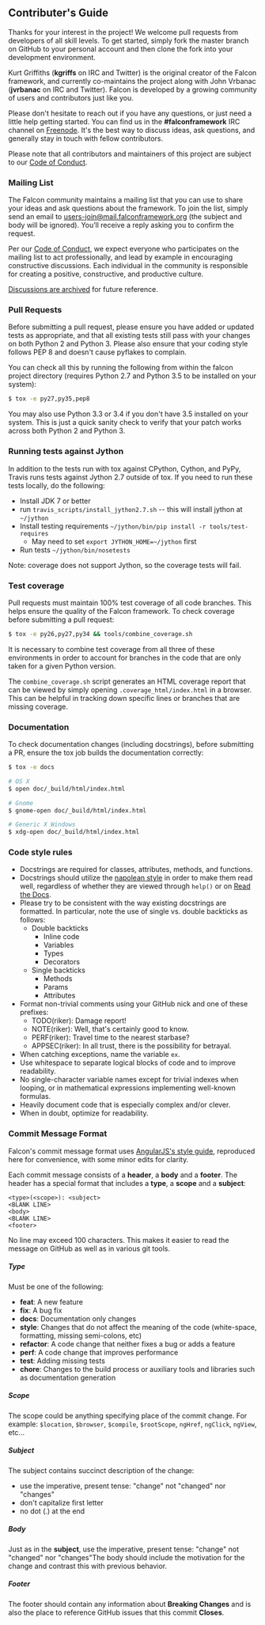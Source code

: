 ## Contributer's Guide

Thanks for your interest in the project! We welcome pull requests from
developers of all skill levels. To get started, simply fork the master branch
on GitHub to your personal account and then clone the fork into your
development environment.

Kurt Griffiths (**kgriffs** on IRC and Twitter) is the original creator of the
Falcon framework, and currently co-maintains the project along with John Vrbanac
(**jvrbanac** on IRC and Twitter). Falcon is developed by a growing
community of users and contributors just like you.

Please don't hesitate to reach out if you have any questions, or just need a
little help getting started. You can find us in
the **#falconframework** IRC channel on [Freenode][freenode]. It's the best way to discuss ideas, ask
questions, and generally stay in touch with fellow contributors.

Please note that all contributors and maintainers of this project are subject to our [Code of Conduct][coc].

### Mailing List

The Falcon community maintains a mailing list that you can use to share your ideas and ask questions about the framework. To join the list, simply send an email to [<users-join@mail.falconframework.org>][ml-join] (the subject and body will be ignored). You’ll receive a reply asking you to confirm the request.

Per our [Code of Conduct][coc], we expect everyone who participates on the mailing list to act professionally, and lead by example in encouraging constructive discussions. Each individual in the community is responsible for creating a positive, constructive, and productive culture.

[Discussions are archived][ml-archive] for future reference.

### Pull Requests

Before submitting a pull request, please ensure you have added or updated tests as appropriate, and that all existing tests still pass with your changes on both Python 2 and Python 3. Please also ensure that your coding style follows PEP 8 and doesn't cause pyflakes to complain.

You can check all this by running the following from within the falcon project directory (requires Python 2.7 and Python 3.5 to be installed on your system):

```bash
$ tox -e py27,py35,pep8
```

You may also use Python 3.3 or 3.4 if you don't have 3.5 installed on your system. This is just a quick sanity check to verify that your patch works across both Python 2 and Python 3.

### Running tests against Jython

In addition to the tests run with tox against CPython, Cython, and PyPy, Travis runs tests against Jython 2.7 outside of tox. If you need to run these tests locally, do the following:
* Install JDK 7 or better
* run `travis_scripts/install_jython2.7.sh` -- this will install jython at `~/jython`
* Install testing requirements `~/jython/bin/pip install -r tools/test-requires`
    * May need to set `export JYTHON_HOME=~/jython` first
* Run tests `~/jython/bin/nosetests`

Note: coverage does not support Jython, so the coverage tests will fail.

### Test coverage

Pull requests must maintain 100% test coverage of all code branches. This helps ensure the quality of the Falcon framework. To check coverage before submitting a pull request:

```bash
$ tox -e py26,py27,py34 && tools/combine_coverage.sh
```

It is necessary to combine test coverage from all three of these environments in order to account for branches in the code that are only taken for a given Python version.

The `combine_coverage.sh` script generates an HTML coverage report that can be viewed by simply opening `.coverage_html/index.html` in a browser. This can be helpful in tracking down specific lines or branches that are missing coverage.

### Documentation

To check documentation changes (including docstrings), before submitting a PR, ensure the tox job
builds the documentation correctly:

```bash
$ tox -e docs

# OS X
$ open doc/_build/html/index.html

# Gnome
$ gnome-open doc/_build/html/index.html

# Generic X Windows
$ xdg-open doc/_build/html/index.html
```

### Code style rules

* Docstrings are required for classes, attributes, methods, and functions.
* Docstrings should utilize the [napolean style][docstrings] in order to make them read well, regardless of whether they are viewed through `help()` or on [Read the Docs][rtd].
* Please try to be consistent with the way existing docstrings are formatted. In particular, note the use of single vs. double backticks as follows:
    * Double backticks
        * Inline code
        * Variables
        * Types
        * Decorators
    * Single backticks
        * Methods
        * Params
        * Attributes
* Format non-trivial comments using your GitHub nick and one of these prefixes:
    * TODO(riker): Damage report!
    * NOTE(riker): Well, that's certainly good to know.
    * PERF(riker): Travel time to the nearest starbase?
    * APPSEC(riker): In all trust, there is the possibility for betrayal.
* When catching exceptions, name the variable `ex`.
* Use whitespace to separate logical blocks of code and to improve readability.
* No single-character variable names except for trivial indexes when looping,
or in mathematical expressions implementing well-known formulas.
* Heavily document code that is especially complex and/or clever.
* When in doubt, optimize for readability.

### Commit Message Format

Falcon's commit message format uses [AngularJS's style guide][ajs], reproduced here for convenience, with some minor edits for clarity.

Each commit message consists of a **header**, a **body** and a **footer**. The header has a special format that includes a **type**, a **scope** and a **subject**:

```
<type>(<scope>): <subject>
<BLANK LINE>
<body>
<BLANK LINE>
<footer>
```

No line may exceed 100 characters. This makes it easier to read the message on GitHub as well as in various git tools.

#####  Type
Must be one of the following:

* **feat**: A new feature
* **fix**: A bug fix
* **docs**: Documentation only changes
* **style**: Changes that do not affect the meaning of the code (white-space, formatting, missing semi-colons, etc)
* **refactor**: A code change that neither fixes a bug or adds a feature
* **perf**: A code change that improves performance
* **test**: Adding missing tests
* **chore**: Changes to the build process or auxiliary tools and libraries such as documentation generation

##### Scope
The scope could be anything specifying place of the commit change. For example: `$location`, `$browser`, `$compile`, `$rootScope`, `ngHref`, `ngClick`, `ngView`, etc...

##### Subject
The subject contains succinct description of the change:

* use the imperative, present tense: "change" not "changed" nor "changes"
* don't capitalize first letter
* no dot (.) at the end

##### Body
Just as in the **subject**, use the imperative, present tense: "change" not "changed" nor "changes"The body should include the motivation for the change and contrast this with previous behavior.

##### Footer
The footer should contain any information about **Breaking Changes** and is also the place to reference GitHub issues that this commit **Closes**.

[ajs]: https://github.com/angular/angular.js/blob/master/CONTRIBUTING.md#commit
[docstrings]: http://sphinxcontrib-napoleon.readthedocs.org/en/latest/example_google.html#example-google-style-python-docstrings
[goog-style]: http://google-styleguide.googlecode.com/svn/trunk/pyguide.html#Comments
[rtd]: http://falcon.readthedocs.org
[coc]: https://github.com/falconry/falcon/blob/master/CODEOFCONDUCT.md
[freenode]: https://www.freenode.net/
[ml-join]: mailto:users-join@mail.falconframework.org?subject=join
[ml-archive]: https://mail.falconframework.org/archives/list/users@mail.falconframework.org/
